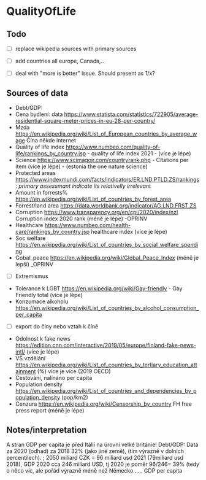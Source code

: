 # QualityOfLife

## Todo
* [ ] replace wikipedia sources with primary sources
* [ ] add countries all europe, Canada,..
* [ ] deal with "more is better" issue.  Should present as 1/x?  


## Sources of data

* Debt/GDP: 
* Cena bydlení: data https://www.statista.com/statistics/722905/average-residential-square-meter-prices-in-eu-28-per-country/
* Mzda https://en.wikipedia.org/wiki/List_of_European_countries_by_average_wage Čína někde internet
* Quality of life index https://www.numbeo.com/quality-of-life/rankings_by_country.jsp - quality of life index 2021 - (více je lépe)
* Science https://www.scimagojr.com/countryrank.php - Citations per item (více je lépe) - (estonia the one nature science)
* Protected areas https://www.indexmundi.com/facts/indicators/ER.LND.PTLD.ZS/rankings: *primary assessmant indicate its relativelly irrelevant*
* Amount in forrests% https://en.wikipedia.org/wiki/List_of_countries_by_forest_area
* Forrest/land area https://data.worldbank.org/indicator/AG.LND.FRST.ZS
* Corruption https://www.transparency.org/en/cpi/2020/index/nzl Corruption index 2020 rank (méně je lépe) -OPRINV
* Healthcare https://www.numbeo.com/health-care/rankings_by_country.jsp healthcare index (více je lépe)
* Soc welfare https://en.wikipedia.org/wiki/List_of_countries_by_social_welfare_spending
* Gobal_peace https://en.wikipedia.org/wiki/Global_Peace_Index (méně je lepší) _OPRINV
* [ ] Extremismus
*  Tolerance k LGBT https://en.wikipedia.org/wiki/Gay-friendly - Gay Friendly total (více je lépe)
* Konzumace alkoholu https://en.wikipedia.org/wiki/List_of_countries_by_alcohol_consumption_per_capita
* [ ] export do číny nebo vztah k číně
* Odolnost k fake news https://edition.cnn.com/interactive/2019/05/europe/finland-fake-news-intl/ (více je lépe)
* VŠ vzdělání https://en.wikipedia.org/wiki/List_of_countries_by_tertiary_education_attainment (%) více je více (2019 OECD)
* Cestování, nalínáno per capita
* Population density https://en.wikipedia.org/wiki/List_of_countries_and_dependencies_by_population_density (pop/km2)
* Cenzura https://en.wikipedia.org/wiki/Censorship_by_country  FH free press report (méně je lépe)

## Notes/interpretation
A stran GDP per capita je před Itálií na úrovni velké británie!
Debt/GDP:
Data za 2020 (odhad) za 2018 32% (jako jiné země),   (tím výrazně v dolních percentilech). ; 2050 miliard CZK = 96 miliard usd 2021 (79miliard usd 2018), 
GDP 2020 cca 246 miliard USD, tj 2020 je poměr 96/246= 39% (tedy o něco víc, ale pořád výrazně méně než Německo ….. GDP per capita 
